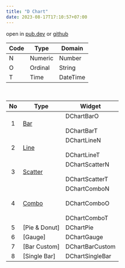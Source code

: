 ```yaml
---
title: "D Chart"
date: 2023-08-17T17:10:57+07:00
---
```


open in [pub.dev](https://pub.dev/packages/d_chart) or [github](https://github.com/indratrisnar/d_chart)

| Code | Type    | Domain   |
| ---- | ------- | -------- |
| N    | Numeric | Number   |
| O    | Ordinal | String   |
| T    | Time    | DateTime |

<br>

| No  | Type                                 | Widget                                                                                               |
| :-: | ------------------------------------ | ---------------------------------------------------------------------------------------------------- |
|  1  | [Bar](/d_chart/widgets/bar/)         | <div style="height:40px">DChartBarO</div>DChartBarT                                                  |
|  2  | [Line](/d_chart/widgets/line/)       | <div style="height:40px">DChartLineN</div> DChartLineT                                               |
|  3  | [Scatter](/d_chart/widgets/scatter/) | <div style="height:40px">DChartScatterN</div> DChartScatterT                                         |
|  4  | [Combo](/d_chart/widgets/combo/)     | <div style="height:40px">DChartComboN</div> <div style="height:40px">DChartComboO</div> DChartComboT |
|  5  | [Pie & Donut]                        | DChartPie                                                                                            |
|  6  | [Gauge]                              | DChartGauge                                                                                          |
|  7  | [Bar Custom]                         | DChartBarCustom                                                                                      |
|  8  | [Single Bar]                         | DChartSingleBar                                                                                      |

<br>
